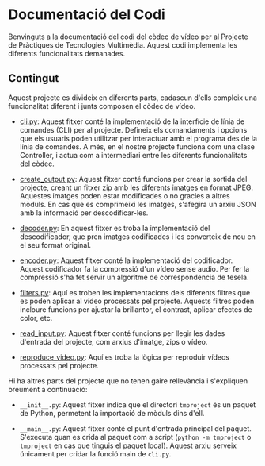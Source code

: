 # Documentació del Codi

Benvinguts a la documentació del codi del còdec de vídeo per al Projecte de Pràctiques de Tecnologies Multimèdia. Aquest codi implementa les diferents funcionalitats demanades.


## Contingut

Aquest projecte es divideix en diferents parts, cadascun d'ells compleix una funcionalitat diferent i junts composen el còdec de vídeo.

- [cli.py](cli.md): Aquest fitxer conté la implementació de la interfície de línia de comandes (CLI) per al projecte. Defineix els comandaments i opcions que els usuaris poden utilitzar per interactuar amb el programa des de la línia de comandes. A més, en el nostre projecte funciona com una clase Controller, i actua com a intermediari entre les diferents funcionalitats del còdec.

- [create_output.py](output.md): Aquest fitxer conté funcions per crear la sortida del projecte, creant un fitxer zip amb les diferents imatges en format JPEG. Aquestes imatges poden estar modificades o no gracies a altres mòduls. En cas que es comprimeixi les imatges, s'afegira un arxiu JSON amb la informació per descodificar-les.

- [decoder.py](decoder.md): En aquest fitxer es troba la implementació del descodificador, que pren imatges codificades i les converteix de nou en el seu format original.

- [encoder.py](encoder.md): Aquest fitxer conté  la implementació del codificador. Aquest codificador fa la compressió d'un vídeo sense audio. Per fer la compressió s'ha fet servir un algoritme de correspondencia de tesela.

- [filters.py](filters.md): Aquí es troben les implementacions dels diferents filtres que es poden aplicar al vídeo processats pel projecte. Aquests filtres poden incloure funcions per ajustar la brillantor, el contrast, aplicar efectes de color, etc.

- [read_input.py](input.md): Aquest fitxer conté funcions per llegir les dades d'entrada del projecte, com arxius d'imatge, zips o vídeo.

- [reproduce_video.py](reproduce.md): Aquí es troba la lògica per reproduir vídeos processats pel projecte.

Hi ha altres parts del projecte que no tenen gaire rellevància i s'expliquen breument a continuació:

- `__init__.py`: Aquest fitxer indica que el directori `tmproject` és un paquet de Python, permetent la importació de mòduls dins d'ell.

- `__main__.py`: Aquest fitxer conté el punt d'entrada principal del paquet. S'executa quan es crida al paquet com a script (`python -m tmproject` o `tmproject` en cas que tinguis el paquet local). Aquest arxiu serveix únicament per cridar la funció main de `cli.py`.
